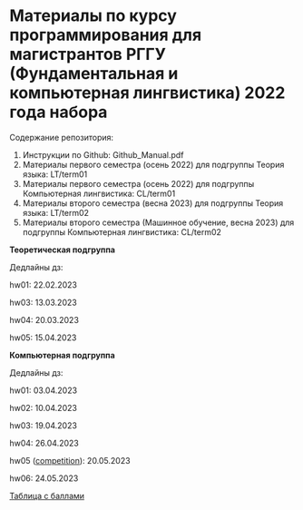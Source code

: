 # Материалы по курсу программирования для магистрантов РГГУ (Фундаментальная и компьютерная лингвистика) 2022 года набора

Содержание репозитория:

1. Инструкции по Github: Github_Manual.pdf
2. Материалы первого семестра (осень 2022) для подгруппы Теория языка: LT/term01
3. Материалы первого семестра (осень 2022) для подгруппы Компьютерная лингвистика: CL/term01
4. Материалы второго семестра (весна 2023) для подгруппы Теория языка: LT/term02
5. Материалы второго семестра (Машинное обучение, весна 2023) для подгруппы Компьютерная лингвистика: CL/term02

**Теоретическая подгруппа**

Дедлайны дз:

hw01: 22.02.2023

hw03: 13.03.2023

hw04: 20.03.2023

hw05: 15.04.2023

**Компьютерная подгруппа**

Дедлайны дз: 

hw01: 03.04.2023

hw02: 10.04.2023

hw03: 19.04.2023

hw04: 26.04.2023

hw05 ([competition](https://www.kaggle.com/c/new-york-city-taxi-fare-prediction)): 20.05.2023

hw06: 24.05.2023


[Таблица с баллами](https://docs.google.com/spreadsheets/d/1FotVIRBwCbvigkFsrpJCoVf_RX9PQy5T/edit?usp=sharing&ouid=101286824451590685803&rtpof=true&sd=true)

